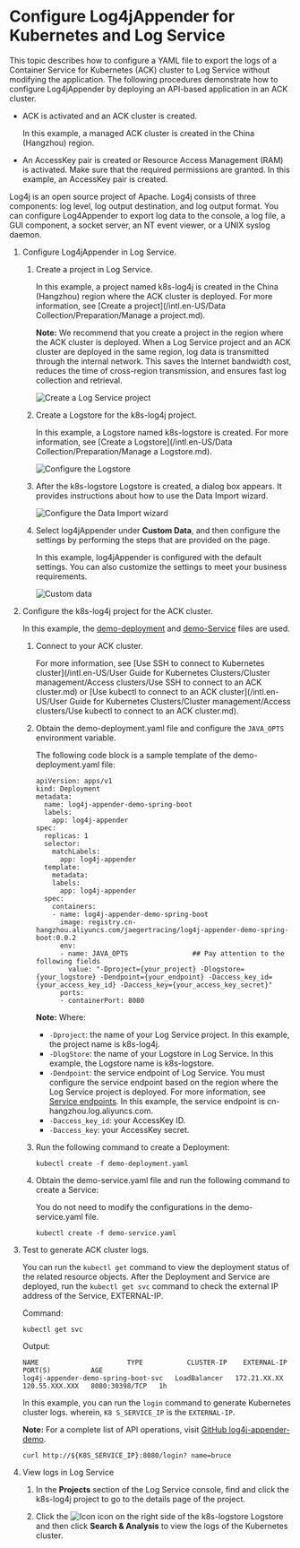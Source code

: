 # Configure Log4jAppender for Kubernetes and Log Service

This topic describes how to configure a YAML file to export the logs of a Container Service for Kubernetes \(ACK\) cluster to Log Service without modifying the application. The following procedures demonstrate how to configure Log4jAppender by deploying an API-based application in an ACK cluster.

-   ACK is activated and an ACK cluster is created.

    In this example, a managed ACK cluster is created in the China \(Hangzhou\) region.

-   An AccessKey pair is created or Resource Access Management \(RAM\) is activated. Make sure that the required permissions are granted. In this example, an AccessKey pair is created.

Log4j is an open source project of Apache. Log4j consists of three components: log level, log output destination, and log output format. You can configure Log4Appender to export log data to the console, a log file, a GUI component, a socket server, an NT event viewer, or a UNIX syslog daemon.

1.  Configure Log4jAppender in Log Service.

    1.  Create a project in Log Service.

        In this example, a project named k8s-log4j is created in the China \(Hangzhou\) region where the ACK cluster is deployed. For more information, see [Create a project](/intl.en-US/Data Collection/Preparation/Manage a project.md).

        **Note:** We recommend that you create a project in the region where the ACK cluster is deployed. When a Log Service project and an ACK cluster are deployed in the same region, log data is transmitted through the internal network. This saves the Internet bandwidth cost, reduces the time of cross-region transmission, and ensures fast log collection and retrieval.

        ![Create a Log Service project](https://static-aliyun-doc.oss-accelerate.aliyuncs.com/assets/img/en-US/5055359951/p10630.png)

    2.  Create a Logstore for the k8s-log4j project.

        In this example, a Logstore named k8s-logstore is created. For more information, see [Create a Logstore](/intl.en-US/Data Collection/Preparation/Manage a Logstore.md).

        ![Configure the Logstore](https://static-aliyun-doc.oss-accelerate.aliyuncs.com/assets/img/en-US/5055359951/p10632.png)

    3.  After the k8s-logstore Logstore is created, a dialog box appears. It provides instructions about how to use the Data Import wizard.

        ![Configure the Data Import wizard](https://static-aliyun-doc.oss-accelerate.aliyuncs.com/assets/img/en-US/5055359951/p10633.png)

    4.  Select log4jAppender under **Custom Data**, and then configure the settings by performing the steps that are provided on the page.

        In this example, log4jAppender is configured with the default settings. You can also customize the settings to meet your business requirements.

        ![Custom data](https://static-aliyun-doc.oss-accelerate.aliyuncs.com/assets/img/en-US/1155359951/p10634.png)

2.  Configure the k8s-log4j project for the ACK cluster.

    In this example, the [demo-deployment](https://github.com/brucewu-fly/log4j-appender-demo-spring-boot/blob/master/k8s/demo-deployment.yaml) and [demo-Service](https://github.com/brucewu-fly/log4j-appender-demo-spring-boot/blob/master/k8s/demo-service.yaml) files are used.

    1.  Connect to your ACK cluster.

        For more information, see [Use SSH to connect to Kubernetes cluster](/intl.en-US/User Guide for Kubernetes Clusters/Cluster management/Access clusters/Use SSH to connect to an ACK cluster.md) or [Use kubectl to connect to an ACK cluster](/intl.en-US/User Guide for Kubernetes Clusters/Cluster management/Access clusters/Use kubectl to connect to an ACK cluster.md).

    2.  Obtain the demo-deployment.yaml file and configure the `JAVA_OPTS` environment variable.

        The following code block is a sample template of the demo-deployment.yaml file:

        ```
        apiVersion: apps/v1
        kind: Deployment
        metadata:
          name: log4j-appender-demo-spring-boot
          labels:
            app: log4j-appender
        spec:
          replicas: 1
          selector:
            matchLabels:
              app: log4j-appender
          template:
            metadata:
            labels:
              app: log4j-appender
          spec:
            containers:
            - name: log4j-appender-demo-spring-boot
              image: registry.cn-hangzhou.aliyuncs.com/jaegertracing/log4j-appender-demo-spring-boot:0.0.2
              env:
              - name: JAVA_OPTS                ## Pay attention to the following fields
                value: "-Dproject={your_project} -Dlogstore={your_logstore} -Dendpoint={your_endpoint} -Daccess_key_id={your_access_key_id} -Daccess_key={your_access_key_secret}"
              ports:
              - containerPort: 8080
        ```

        **Note:** Where:

        -   `-Dproject`: the name of your Log Service project. In this example, the project name is k8s-log4j.
        -   `-DlogStore`: the name of your Logstore in Log Service. In this example, the Logstore name is k8s-logstore.
        -   `-Dendpoint`: the service endpoint of Log Service. You must configure the service endpoint based on the region where the Log Service project is deployed. For more information, see [Service endpoints](https://www.alibabacloud.com/help/zh/doc-detail/29008.htm). In this example, the service endpoint is cn-hangzhou.log.aliyuncs.com.
        -   `-Daccess_key_id`: your AccessKey ID.
        -   `-Daccess_key`: your AccessKey secret.
    3.  Run the following command to create a Deployment:

        ```
        kubectl create -f demo-deployment.yaml
        ```

    4.  Obtain the demo-service.yaml file and run the following command to create a Service:

        You do not need to modify the configurations in the demo-service.yaml file.

        ```
        kubectl create -f demo-service.yaml
        ```

3.  Test to generate ACK cluster logs.

    You can run the `kubectl get` command to view the deployment status of the related resource objects. After the Deployment and Service are deployed, run the `kubectl get svc` command to check the external IP address of the Service, EXTERNAL-IP.

    Command:

    ```
    kubectl get svc
    ```

    Output:

    ```
    NAME                      TYPE           CLUSTER-IP    EXTERNAL-IP      PORT(S)          AGE
    log4j-appender-demo-spring-boot-svc   LoadBalancer   172.21.XX.XX   120.55.XXX.XXX   8080:30398/TCP   1h
    ```

    In this example, you can run the `login` command to generate Kubernetes cluster logs. wherein, `K8 S_SERVICE_IP` is the `EXTERNAL-IP`.

    **Note:** For a complete list of API operations, visit [GitHub log4j-appender-demo](https://github.com/brucewu-fly/log4j-appender-demo-spring-boot).

    ```
    curl http://${K8S_SERVICE_IP}:8080/login? name=bruce
    ```

4.  View logs in Log Service

    1.  In the **Projects** section of the Log Service console, find and click the k8s-log4j project to go to the details page of the project.

    2.  Click the ![Icon](https://static-aliyun-doc.oss-accelerate.aliyuncs.com/assets/img/en-US/5055359951/p55777.png) icon on the right side of the k8s-logstore Logstore and then click **Search & Analysis** to view the logs of the Kubernetes cluster.


